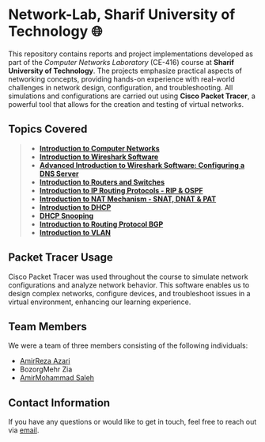 # **Network-Lab, Sharif University of Technology** 🌐

This repository contains reports and project implementations developed as part of the *Computer Networks Laboratory* (CE-416) course at **Sharif University of Technology**. The projects emphasize practical aspects of networking concepts, providing hands-on experience with real-world challenges in network design, configuration, and troubleshooting. All simulations and configurations are carried out using **Cisco Packet Tracer**, a powerful tool that allows for the creation and testing of virtual networks.

## **Topics Covered**
> * **[Introduction to Computer Networks](https://github.com/Amirreza81/Network-Lab/tree/main/AZ1)**
> * **[Introduction to Wireshark Software](https://github.com/Amirreza81/Network-Lab/tree/main/AZ2)**
> * **[Advanced Introduction to Wireshark Software: Configuring a DNS Server](https://github.com/Amirreza81/Network-Lab/tree/main/AZ3)**
> * **[Introduction to Routers and Switches](https://github.com/Amirreza81/Network-Lab/tree/main/AZ4)**
> * **[Introduction to IP Routing Protocols - RIP & OSPF](https://github.com/Amirreza81/Network-Lab/tree/main/AZ5)**
> * **[Introduction to NAT Mechanism - SNAT, DNAT & PAT](https://github.com/Amirreza81/Network-Lab/tree/main/AZ6)**
> * **[Introduction to DHCP](https://github.com/Amirreza81/Network-Lab/tree/main/AZ7)**
> * **[DHCP Snooping](https://github.com/Amirreza81/Network-Lab/tree/main/AZ8)**
> * **[Introduction to Routing Protocol BGP](https://github.com/Amirreza81/Network-Lab/tree/main/AZ9)**
> * **[Introduction to VLAN](https://github.com/Amirreza81/Network-Lab/tree/main/AZ10)**

## **Packet Tracer Usage**
Cisco Packet Tracer was used throughout the course to simulate network configurations and analyze network behavior. This software enables us to design complex networks, configure devices, and troubleshoot issues in a virtual environment, enhancing our learning experience.

## **Team Members**
We were a team of three members consisting of the following individuals:
- [AmirReza Azari](https://github.com/Amirreza81)
- BozorgMehr Zia
- [AmirMohammad Saleh](https://github.com/amirmohammad2001)

## **Contact Information**
If you have any questions or would like to get in touch, feel free to reach out via [email](amirrezaazari1381@gmail.com).
